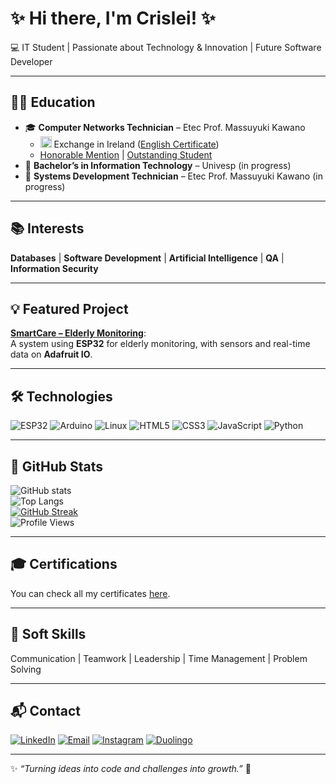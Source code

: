 # ✨ Hi there, I'm Crislei! ✨  

💻 IT Student | Passionate about Technology & Innovation | Future Software Developer  

---

## 👩‍🎓 Education
- 🎓 **Computer Networks Technician** – Etec Prof. Massuyuki Kawano  
  - <img src="https://cdn.jsdelivr.net/gh/hjnilsson/country-flags/svg/ie.svg" width="18"/> Exchange in Ireland ([English Certificate](certificados/General%20English%20-%20A2.jpg))  
  - [Honorable Mention](certificados/Menção%20Honrosa.jpg) | [Outstanding Student](certificados/Aluna%20Destaque.jpg)  
- 🚧 **Bachelor’s in Information Technology** – Univesp (in progress)  
- 🚧 **Systems Development Technician** – Etec Prof. Massuyuki Kawano (in progress)  

---

## 📚 Interests
**Databases** | **Software Development** | **Artificial Intelligence** | **QA** | **Information Security**  

---

## 💡 Featured Project
[**SmartCare – Elderly Monitoring**](https://github.com/CrisleiKeliJenuino/SmartCare):  
A system using **ESP32** for elderly monitoring, with sensors and real-time data on **Adafruit IO**.  

---

## 🛠️ Technologies
![ESP32](https://img.shields.io/badge/ESP32-323232?style=for-the-badge&logo=espressif&logoColor=white)
![Arduino](https://img.shields.io/badge/Arduino-00979D?style=for-the-badge&logo=arduino&logoColor=white)
![Linux](https://img.shields.io/badge/Linux-FCC624?style=for-the-badge&logo=linux&logoColor=black)
![HTML5](https://img.shields.io/badge/HTML5-E34F26?style=for-the-badge&logo=html5&logoColor=white)
![CSS3](https://img.shields.io/badge/CSS3-1572B6?style=for-the-badge&logo=css3&logoColor=white)
![JavaScript](https://img.shields.io/badge/JavaScript-F7DF1E?style=for-the-badge&logo=javascript&logoColor=black)
![Python](https://img.shields.io/badge/Python-3776AB?style=for-the-badge&logo=python&logoColor=white)

---

## 🚀 GitHub Stats
![GitHub stats](https://github-readme-stats.vercel.app/api?username=CrisleiKeliJenuino&show_icons=true&theme=dark)  
![Top Langs](https://github-readme-stats.vercel.app/api/top-langs/?username=CrisleiKeliJenuino&layout=compact&theme=dark)  
[![GitHub Streak](https://streak-stats.demolab.com/?user=CrisleiKeliJenuino&theme=dark)](https://git.io/streak-stats)  
![Profile Views](https://komarev.com/ghpvc/?username=CrisleiKeliJenuino&style=flat-square&color=blue)  

---

## 🎓 Certifications
You can check all my certificates [here](certificados/).  

---

## 🧠 Soft Skills
Communication | Teamwork | Leadership | Time Management | Problem Solving  

---

## 📬 Contact
[![LinkedIn](https://img.shields.io/badge/-LinkedIn-blue?style=flat&logo=linkedin&logoColor=white)](https://www.linkedin.com/in/crislei-jenuino-b3407734a/)
[![Email](https://img.shields.io/badge/-Email-red?style=flat&logo=gmail&logoColor=white)](mailto:crislei.jenuino@etec.sp.gov.br)
[![Instagram](https://img.shields.io/badge/-Instagram-E4405F?style=flat&logo=instagram&logoColor=white)](https://instagram.com/crisleikeli)
[![Duolingo](https://img.shields.io/badge/-Duolingo-58CC02?style=flat&logo=duolingo&logoColor=white)](https://www.duolingo.com/profile/ChryslleyKelly)  

---

✨ _“Turning ideas into code and challenges into growth.”_ 🚀  
